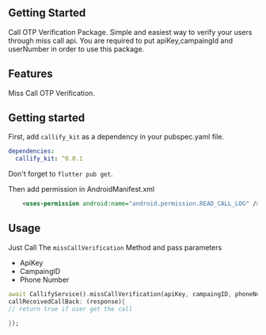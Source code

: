 <!--
This README describes the package. If you publish this package to pub.dev,
this README's contents appear on the landing page for your package.

For information about how to write a good package README, see the guide for
[writing package pages](https://dart.dev/guides/libraries/writing-package-pages).

For general information about developing packages, see the Dart guide for
[creating packages](https://dart.dev/guides/libraries/create-library-packages)
and the Flutter guide for
[developing packages and plugins](https://flutter.dev/developing-packages).
-->

## Getting Started

Call OTP Verification Package. Simple and easiest way to verify your users through miss call api. You are required to put apiKey,campaingId and userNumber in order to use this package.

## Features

Miss Call OTP Verification.

## Getting started

First, add `callify_kit` as a dependency in your pubspec.yaml file.
```yaml
dependencies:
  callify_kit: ^0.0.1
```

Don't forget to `flutter pub get`.

Then add permission in AndroidManifest.xml
```xml
    <uses-permission android:name="android.permission.READ_CALL_LOG" />
```

## Usage

Just Call The  ```missCallVerification```  Method and pass parameters
- ApiKey
- CampaingID
- Phone Number



```dart
await CallifyService().missCallVerification(apiKey, campaingID, phoneNumber,
callReceivedCallBack: (response){
// return true if user get the call

});
```


